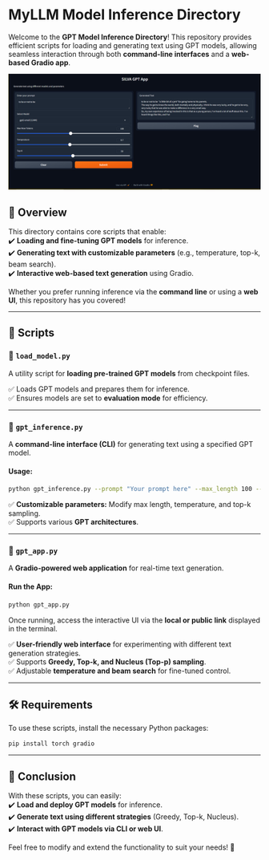 
# MyLLM Model Inference Directory  

Welcome to the **GPT Model Inference Directory**! This repository provides efficient scripts for loading and generating text using GPT models, allowing seamless interaction through both **command-line interfaces** and a **web-based Gradio app**.

<p align="center">
    <img src="capturex.png" alt="GPT Inference Demo" />
</p>

## 🚀 Overview  

This directory contains core scripts that enable:  
✔️ **Loading and fine-tuning GPT models** for inference.  
✔️ **Generating text with customizable parameters** (e.g., temperature, top-k, beam search).  
✔️ **Interactive web-based text generation** using Gradio.  

Whether you prefer running inference via the **command line** or using a **web UI**, this repository has you covered!  

---

## 📜 Scripts  

### 🔹 `load_model.py`  
A utility script for **loading pre-trained GPT models** from checkpoint files.  

✅ Loads GPT models and prepares them for inference.  
✅ Ensures models are set to **evaluation mode** for efficiency.  

---

### 🔹 `gpt_inference.py`  
A **command-line interface (CLI)** for generating text using a specified GPT model.  

#### **Usage:**  
```bash
python gpt_inference.py --prompt "Your prompt here" --max_length 100 --temperature 0.7 --top_k 50 --model_name "gpt2"
```
✅ **Customizable parameters:** Modify max length, temperature, and top-k sampling.  
✅ Supports various **GPT architectures**.  

---

### 🔹 `gpt_app.py`  
A **Gradio-powered web application** for real-time text generation.  

#### **Run the App:**  
```bash
python gpt_app.py
```
Once running, access the interactive UI via the **local or public link** displayed in the terminal.  

✅ **User-friendly web interface** for experimenting with different text generation strategies.  
✅ Supports **Greedy, Top-k, and Nucleus (Top-p) sampling**.  
✅ Adjustable **temperature and beam search** for fine-tuned control.  

---

## 🛠 Requirements  

To use these scripts, install the necessary Python packages:  

```bash
pip install torch gradio
```

---

## 🎯 Conclusion  

With these scripts, you can easily:  
✔️ **Load and deploy GPT models** for inference.  
✔️ **Generate text using different strategies** (Greedy, Top-k, Nucleus).  
✔️ **Interact with GPT models via CLI or web UI**.  

Feel free to modify and extend the functionality to suit your needs! 🚀  
```